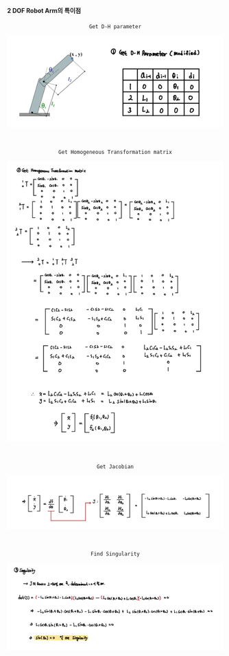 #### 2 DOF Robot Arm의 특이점 

<div align="center">

`Get D-H parameter`

![img.png](img/img.png)

<br>

`Get Homogeneous Transformation matrix`

![img_1.png](img/img_1.png)

<br>

`Get Jacobian`

![img_2.png](img/img_2.png)

<br>

`Find Singularity`

![img_3.png](img/img_3.png)

</div>